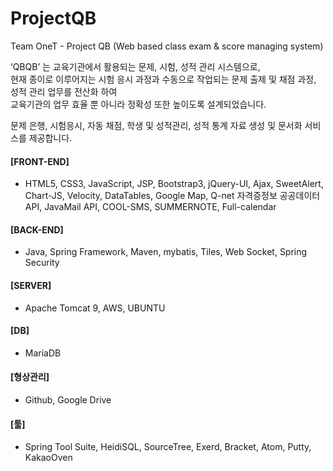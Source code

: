 # ProjectQB
Team OneT - Project QB (Web based class exam &amp; score managing system) 

‘QBQB’ 는 교육기관에서 활용되는 문제, 시험, 성적 관리 시스템으로,<br>
현재 종이로 이루어지는 시험 응시 과정과 수동으로 작업되는 문제 출제 및 채점 과정, 성적 관리 업무를 전산화 하여 <br>
교육기관의 업무 효율 뿐 아니라 정확성 또한 높이도록 설계되었습니다.<br>

문제 은행, 시험응시, 자동 채점, 학생 및 성적관리, 성적 통계 자료 생성 및 문서화 서비스를 제공합니다.	

#### [FRONT-END]
* HTML5, CSS3, JavaScript, JSP, Bootstrap3, jQuery-UI, Ajax, SweetAlert, Chart-JS, Velocity, DataTables, Google Map, Q-net 자격증정보 공공데이터 API, JavaMail API, COOL-SMS, SUMMERNOTE, Full-calendar

#### [BACK-END]
* Java, Spring Framework, Maven, mybatis, Tiles, Web Socket, Spring Security

#### [SERVER]
* Apache Tomcat 9, AWS, UBUNTU


#### [DB]
* MariaDB

#### [형상관리]
* Github, Google Drive

#### [툴]
* Spring Tool Suite, HeidiSQL, SourceTree, Exerd, Bracket, Atom, Putty, KakaoOven
	
	
